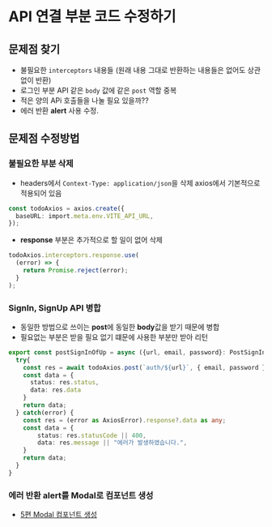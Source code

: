 # API 연결 부분 코드 수정하기
## 문제점 찾기
- 불필요한 `interceptors` 내용들 (원래 내용 그대로 반환하는 내용들은 없어도 상관없이 반환)
- 로그인 부분 API 같은 `body` 값에 같은 `post` 역할 중복
- 적은 양의 APi 호출들을 나눌 필요 있을까?? 
- 에러 반환 **alert** 사용 수정.

## 문제점 수정방법
### 불필요한 부분 삭제
- headers에서 `Context-Type: application/json`을 삭제 axios에서 기본적으로 적용되어 있음
```typescript
const todoAxios = axios.create({
  baseURL: import.meta.env.VITE_API_URL,
});
```
- **response** 부분은 추가적으로 할 일이 없어 삭제
```typescript
todoAxios.interceptors.response.use(
  (error) => {
    return Promise.reject(error);
  }
);
```
### SignIn, SignUp API 병합
- 동일한 방법으로 쓰이는 **post**에 동일한 **body**값을 받기 때문에 병합
- 필요없는 부분은 받을 필요 없기 떄문에 사용한 부분만 받아 리턴
```typescript
export const postSignInOfUp = async ({url, email, password}: PostSignInOfUpPRops) => {
  try{
    const res = await todoAxios.post(`auth/${url}`, { email, password });
    const data = {
      status: res.status,
      data: res.data
    }
    return data;
  } catch(error) {
    const res = (error as AxiosError).response?.data as any;
    const data = {
        status: res.statusCode || 400,
        data: res.message || "에러가 발생하였습니다.",
    }
    return data;
  } 
}
```
### 에러 반환 alert를 Modal로 컴포넌트 생성
- [5편 Modal 컴포넌트 생성](./07-코드수정하기%20제5편(Modal).md)